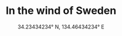 ---
title: In the wind of Sweden
subtitle: "34.23434234° N, 134.46434234° E"
order_number: 1
image: /uploads/1.png
portrait: false
wide: false
text-color: light
show-text: true
---